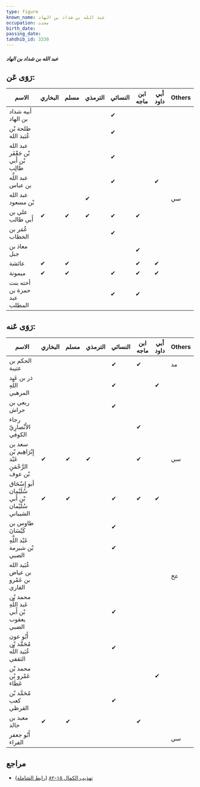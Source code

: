 ```yaml
---
type: figure
known_name: عبد الله بن شداد بن الهاد
occupation: محدث
birth_date:
passing_date:
tahdhib_id: 3330
---
```

##### عبد الله بن شداد بن الهاد

## رَوَى عَن:
| الاسم                                | البخاري | مسلم | الترمذي | النسائي | ابن ماجه | أبي داود | Others |
| ------------------------------------ | ------- | ---- | ------- | ------- | -------- | -------- | ------ |
| أبيه شداد بن الهاد                   |         |      |         | ✔       |          |          |        |
| طلحة بْن عُبَيد الله                 |         |      |         | ✔       |          |          |        |
| عبد الله بْن جَعْفَر بْن أَبي طَالِب |         |      |         | ✔       |          |          |        |
| عبد اللَّه بن عباس                   |         |      |         | ✔       |          | ✔        |        |
| عبد الله بْن مسعود                   |         |      | ✔       |         |          |          | سي     |
| علي بن أَبي طالب                     | ✔       | ✔    | ✔       | ✔       | ✔        |          |        |
| عُمَر بن الخطاب                      |         |      |         | ✔       |          |          |        |
| معاذ بن جبل                          |         |      |         |         | ✔        |          |        |
| عائشة                                | ✔       | ✔    |         |         | ✔        | ✔        |        |
| ميمونة                               | ✔       | ✔    |         | ✔       | ✔        | ✔        |        |
| أخته بنت حمزة بن عبد المطلب          |         |      |         | ✔       | ✔        |          |        |
## رَوَى عَنه:
| الاسم                                              | البخاري | مسلم | الترمذي | النسائي | ابن ماجه | أبي داود | Others |
| -------------------------------------------------- | ------- | ---- | ------- | ------- | -------- | -------- | ------ |
| الحكم بن عتيبة                                     |         |      |         | ✔       | ✔        |          | مد     |
| ذر بن عَبد اللَّهِ المرهبي                         |         |      |         | ✔       |          | ✔        |        |
| ربعي بن حراش                                       |         |      |         | ✔       |          |          |        |
| رجاء الأَنْصارِيّ الكوفي                           |         |      |         |         | ✔        |          |        |
| سعد بن إِبْرَاهِيم بْن عَبْد الرَّحْمَنِ بْن عوف   | ✔       | ✔    | ✔       |         | ✔        |          | سي     |
| أبو إِسْحَاق سُلَيْمان بْن أَبي سُلَيْمان الشيباني | ✔       | ✔    |         | ✔       | ✔        | ✔        |        |
| طاوس بن كَيْسَانَ                                  |         |      |         | ✔       |          |          |        |
| عَبْد اللَّهِ بْن شبرمة الضبي                      |         |      |         | ✔       |          |          |        |
| عُبَيد الله بن عياض بن عَمْرو القاري               |         |      |         |         |          |          | عخ     |
| محمد بْن عَبد اللَّهِ بْن أَبي يعقوب الضبي         |         |      |         | ✔       |          |          |        |
| أَبُو عون مُحَمَّد بْن عُبَيد اللَّه الثقفي        |         |      |         | ✔       |          |          |        |
| محمد بْن عَمْرو بْن عَطَاء                         |         |      |         |         |          | ✔        |        |
| مُحَمَّد بْن كعب القرظي                            |         |      |         | ✔       |          |          |        |
| معبد بن خالد                                       | ✔       | ✔    |         |         | ✔        |          |        |
| أَبُو جعفر الفراء                                  |         |      |         |         |          |          | سي     |
## مراجع
- [تهذيب الكمال ١٥-٨٢](obsidian://open?vault=Tahdhib-al-Kamal&file=Figures/٣٣٣٠-عبد%20الله%20بن%20شداد%20بن%20الهاد) ([رابط الشاملة](https://shamela.ws/book/3722/7566))